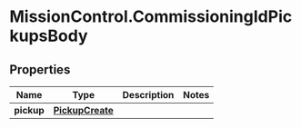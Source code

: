 # MissionControl.CommissioningIdPickupsBody

## Properties
Name | Type | Description | Notes
------------ | ------------- | ------------- | -------------
**pickup** | [**PickupCreate**](PickupCreate.md) |  | 
